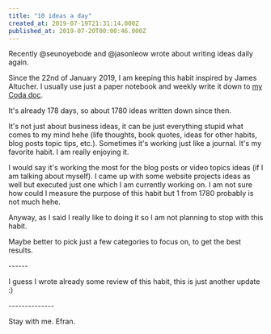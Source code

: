 ```yaml
---
title: "10 ideas a day"
created_at: 2019-07-19T21:31:14.000Z
published_at: 2019-07-20T00:00:46.000Z
---
```

Recently @seunoyebode and @jasonleow wrote about writing ideas daily again.

Since the 22nd of January 2019, I am keeping this habit inspired by James Altucher. I usually use just a paper notebook and weekly write it down to [my Coda doc](https://www.worktravelenjoy.com/no-coding-in-coda-first-little-project-ideaskeeper/).

It's already 178 days, so about 1780 ideas written down since then.  

It's not just about business ideas, it can be just everything stupid what comes to my mind hehe (life thoughts, book quotes, ideas for other habits, blog posts topic tips, etc.). Sometimes it's working just like a journal. It's my favorite habit. I am really enjoying it.

I would say it's working the most for the blog posts or video topics ideas (if I am talking about myself). I came up with some website projects ideas as well but executed just one which I am currently working on. I am not sure how could I measure the purpose of this habit but 1 from 1780 probably is not much hehe.

Anyway, as I said I really like to doing it so I am not planning to stop with this habit.

Maybe better to pick just a few categories to focus on, to get the best results.

\------

I guess I wrote already some review of this habit, this is just another update :)

\--------------

Stay with me. Efran.
